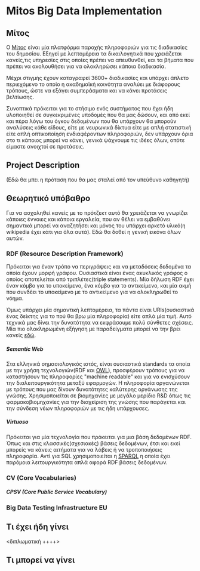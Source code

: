 # Mitos Big Data Implementation


## Μίτος
O [Μίτος](https://mitos.gov.gr/) είναι μία πλατφόρμα παροχής πληροφοριών για τις διαδικασίες του δημοσίου. Εξηγεί με λεπτομέρεια τα δικαιλογητικά που χρειάζεται κανείς,τις υπηρεσίες στις οποίες πρέπει να απευθυνθεί, και τα βήματα που πρέπει να ακολουθήσει για να ολοκληρώσει κάποια διαδικασία. 

Μέχρι στιγμής έχουν καταγραφεί 3600+ διαδικασίες και υπάρχει άπλετο περιεχόμενο το οποίο η ακαδημαϊκή κοινότητα αναλύει με διάφορους τρόπους, ώστε να εξάγει συμπεράσματα και να κάνει προτάσεις βελτίωσης.

Συνοπτικά πρόκειται για το στήσιμο ενός συστήματος που έχει ήδη υλοποιηθεί σε συγκεκριμένες υποδομές που θα μας δώσουν, και από εκεί και πέρα λόγω του όγκου δεδομένων που θα υπάρχουν θα μπορούν αναλύσεις κάθε είδους, είτε με νευρωνικά δίκτυα είτε με απλή στατιστική είτε απλή οπτικοποίηση ενδιαφέροντων πληροφοριών, δεν υπάρχουν όρια στο τι κάποιος μπορεί να κάνει, γενικά ψάχνουμε τις ιδέες όλων, οπότε είμαστε ανοιχτοί σε προτάσεις.
## Project Description 
(Εδώ θα μπει η πρόταση που θα μας σταλεί από τον υπεύθυνο καθηγητή)

## Θεωρητικό υπόβαθρο
Για να ασχοληθεί κανείς με το πρότζεκτ αυτό θα χρειάζεται να γνωρίζει κάποιες έννοιες και κάποια εργαλεία, που αν θέλει να εμβαθύνει σημαντικά μπορεί να αναζητήσει και μόνος του υπάρχει αρκετό υλικό(η wikipedia έχει κάτι για όλα αυτά). Εδώ θα δοθεί η γενική εικόνα όλων αυτών. 



### RDF (Resource Description Framework) 
Πρόκειται για έναν τρόπο να περιγράψεις και να μεταδόσεις δεδομένα τα οποία έχουν μορφή γράφου. Ουσιαστικά είναι ένας ακυκλικός γράφος ο οποίος αποτελείται από τριπλέτες(triple statements).
Μία δήλωση RDF έχει έναν κόμβο για το υποκείμενο, ένα κόμβο για το αντικείμενο, και μία ακμή που συνδέει το υποκείμενο με το αντικείμενο για να ολοκληρωθεί το νόημα.

Όμως υπάρχει μία σημαντική λεπτομέρεια, τα πάντα είναι URIs(ουσιαστικά ένας δείκτης για το πού θα βρω μία πληροφορία) είτε απλά μία τιμή. Αυτό τεχνικά μας δίνει την δυνατότητα να εκφράσουμε πολύ σύνθετες σχέσεις. Μία πιο ολοκληρωμένη εξήγηση με παραδείγματα μπορεί να την βρει κανείς [εδώ](https://www.baeldung.com/cs/rdf-intro).


##### Semantic Web
Στα ελληνικά σημασιολογικός ιστός, είναι ουσιαστικά standards τα οποία με την χρήση τεχνολογιών(RDF και [OWL](https://en.wikipedia.org/wiki/Web_Ontology_Language)), προσφέρουν τρόπους για να καταστήσουν τις πληροφορίες "machine readable" και για να ενισχύσουν την διαλειτουργικότητα μεταξύ εφαρμογών. Η πληροφορία οργανώνεται με τρόπους που μας δίνουν δυνατότητες καλύτερης οργάνωσης της γνώσης. Χρησιμοποιείται σε βιομηχανίες με μεγάλο μερίδιο R&D όπως τις φαρμακοβιομηχανίες για την διαχείριση της γνώσης που παράγεται και την σύνδεση νέων πληροφοριών με τις ήδη υπάρχουσες.
##### Virtuoso
Πρόκειται για μία τεχνολογία που πρόκειται για μια βάση δεδομένων RDF. Όπως και στις κλασσικές(σχεσιακές) βάσεις δεδομένων, έτσι και εκεί μπορείς να κάνεις αιτήματα για να λάβεις ή να τροποποιήσεις πληροφορία. Αντί για SQL χρησιμοποιείται η [SPARQL](https://sparql.dev/) η οποία έχει παρόμοια λειτουργικότητα απλά αφορά RDF βάσεις δεδομένων.

### CV (Core Vocabularies)

##### CPSV (Core Public Service Vocabulary)

### Big Data Testing Infrastructure EU

## Τι έχει ήδη γίνει
<διπλωματική ++++>

## Τι μπορεί να γίνει

